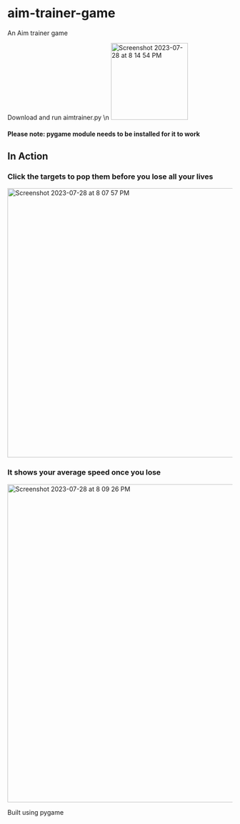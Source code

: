 # aim-trainer-game
 An Aim trainer game

Download and run aimtrainer.py
\n
<img width="172" alt="Screenshot 2023-07-28 at 8 14 54 PM" src="https://github.com/Dljdd/aim-trainer-game/assets/68500873/f75ad0fa-1c18-4ccd-9382-f9314bc58bd2">


#### Please note: pygame module needs to be installed for it to work

## In Action

### Click the targets to pop them before you lose all your lives
<img width="603" alt="Screenshot 2023-07-28 at 8 07 57 PM" src="https://github.com/Dljdd/aim-trainer-game/assets/68500873/9b10e224-c71b-4386-ab59-4438bcf39661">


### It shows your average speed once you lose
<img width="712" alt="Screenshot 2023-07-28 at 8 09 26 PM" src="https://github.com/Dljdd/aim-trainer-game/assets/68500873/99863646-bb2a-4954-a670-d053a78296c4">


Built using pygame
